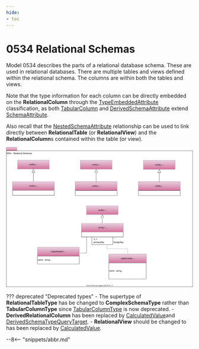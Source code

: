 ```yaml
---
hide:
- toc
---
```


<!-- SPDX-License-Identifier: CC-BY-4.0 -->
<!-- Copyright Contributors to the ODPi Egeria project. -->

# 0534 Relational Schemas

Model 0534 describes the parts of a relational database schema.
These are used in relational databases.
There are multiple tables and views defined within the relational schema.
The columns are within both the tables and views.

Note that the type information for each column can be directly embedded on the **RelationalColumn** through the
[TypeEmbeddedAttribute](/types/5/0505-Schema-Attributes.md) classification, as both [TabularColumn](/types/5/0530-Tabular-Schemas.md) and
[DerivedSchemaAttribute](/types/5/0512-Derived-Schema-Elements.md) extend [SchemaAttribute](/types/5/0505-Schema-Attributes.md).

Also recall that the [NestedSchemaAttribute](0505-Schema-Attributes.md) relationship can be used to link directly
between **RelationalTable** (or **RelationalView**) and the **RelationalColumn**s contained within the table (or view).

![UML](0534-Relational-Schemas.svg)

??? deprecated "Deprecated types"
     - The supertype of **RelationalTableType** has be changed to **ComplexSchemaType** rather than **TabularColumnType** since [TabularColumnType](0530-Tabular-Schemas.md) is now deprecated.
     - **DerivedRelationalColumn** has been replaced by [CalculatedValue](0512-Derived-Schema-Elements.md)and [DerivedSchemaTypeQueryTarget](0512-Derived-Schema-Elements.md).
     - **RelationalView** should be changed to has been replaced by [CalculatedValue](0512-Derived-Schema-Elements.md).

--8<-- "snippets/abbr.md"